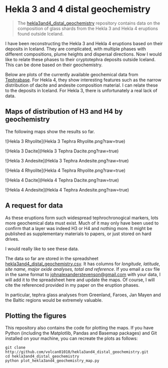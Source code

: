 # Hekla 3 and 4 distal geochemistry

>The [hekla3and4_distal_geochemistry](http://github.com/volcan01010/hekla3and4_distal_geochemistry.git) repository contains data on the composition of glass shards from the Hekla 3 and Hekla 4 eruptions found outside Iceland.

I have been reconstructing the Hekla 3 and Hekla 4 eruptions based on their deposits in Iceland.  They are complicated, with multiple phases with different compositions, plume heights and dispersal directions.  Now I would like to relate these phases to their cryptotephra deposits outside Iceland.  This can be done based on their geochemistry.

Below are plots of the currently available geochemical data from [Tephrabase](http://www.tephrabase.org.uk).  For Hekla 4, they show interesting features such as the narrow distribution of dacite and andesite composition material.  I can relate these to the deposits in Iceland.  For Hekla 3, there is unfortunately a real lack of data.


## Maps of distribution of H3 and H4 by geochemistry

The following maps show the results so far.

![Hekla 3 Rhyolite](Hekla 3 Tephra Rhyolite.png?raw=true)

![Hekla 3 Dacite](Hekla 3 Tephra Dacite.png?raw=true)

![Hekla 3 Andesite](Hekla 3 Tephra Andesite.png?raw=true)

![Hekla 4 Rhyolite](Hekla 4 Tephra Rhyolite.png?raw=true)

![Hekla 4 Dacite](Hekla 4 Tephra Dacite.png?raw=true)

![Hekla 4 Andesite](Hekla 4 Tephra Andesite.png?raw=true)


## A request for data

As these eruptions form such widespread tephrochronogical markers, lots more geochemical data must exist.  Much of it may only have been used to confirm that a layer was indeed H3 or H4 and nothing more.  It might be published as supplementary materials to papers, or just stored on hard drives.

I would really like to see these data.

The data so far are stored in the spreadsheet [hekla3and4_distal_geochemistry.csv](hekla3and4_distal_geochemistry.csv).  It has columns for _longitude, latitude, site name, major oxide analyses, total and reference_.  If you email a csv file in the same format to johnalexanderstevenson@gmail.com with your data, I will add it to the spreadsheet here and update the maps.  Of course, I will cite the referenced provided in my paper on the eruption phases.

In particular, tephra glass analyses from Greenland, Faroes, Jan Mayen and the Baltic regions would be extremely valuable.


## Plotting the figures

This repository also contains the code for plotting the maps.  If you have
Python (including the Matplotlib, Pandas and Basemap packages) and Git
installed on your machine, you can recreate the plots as follows:

```
git clone http://github.com/volcan01010/hekla3and4_distal_geochemistry.git
cd hekla3and4_distal_geochemistry
python plot_hekla3and4_geochemistry_map.py
```

